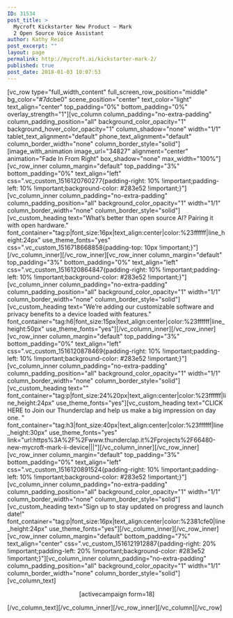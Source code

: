 ```yaml
---
ID: 31534
post_title: >
  Mycroft Kickstarter New Product – Mark
  2 Open Source Voice Assistant
author: Kathy Reid
post_excerpt: ""
layout: page
permalink: http://mycroft.ai/kickstarter-mark-2/
published: true
post_date: 2018-01-03 10:07:53
---
```

[vc_row type="full_width_content" full_screen_row_position="middle" bg_color="#7dcbe0" scene_position="center" text_color="light" text_align="center" top_padding="0%" bottom_padding="0%" overlay_strength="1"][vc_column column_padding="no-extra-padding" column_padding_position="all" background_color_opacity="1" background_hover_color_opacity="1" column_shadow="none" width="1/1" tablet_text_alignment="default" phone_text_alignment="default" column_border_width="none" column_border_style="solid"][image_with_animation image_url="34827" alignment="center" animation="Fade In From Right" box_shadow="none" max_width="100%"][vc_row_inner column_margin="default" top_padding="3%" bottom_padding="0%" text_align="left" css=".vc_custom_1516120760277{padding-right: 10% !important;padding-left: 10% !important;background-color: #283e52 !important;}"][vc_column_inner column_padding="no-extra-padding" column_padding_position="all" background_color_opacity="1" width="1/1" column_border_width="none" column_border_style="solid"][vc_custom_heading text="What’s better than open source AI? Pairing it with open hardware." font_container="tag:p|font_size:16px|text_align:center|color:%23ffffff|line_height:24px" use_theme_fonts="yes" css=".vc_custom_1516718668858{padding-top: 10px !important;}"][/vc_column_inner][/vc_row_inner][vc_row_inner column_margin="default" top_padding="3%" bottom_padding="0%" text_align="left" css=".vc_custom_1516120864847{padding-right: 10% !important;padding-left: 10% !important;background-color: #283e52 !important;}"][vc_column_inner column_padding="no-extra-padding" column_padding_position="all" background_color_opacity="1" width="1/1" column_border_width="none" column_border_style="solid"][vc_custom_heading text="We’re adding our customizable software and privacy benefits to a device loaded with features." font_container="tag:h6|font_size:15px|text_align:center|color:%23ffffff|line_height:50px" use_theme_fonts="yes"][/vc_column_inner][/vc_row_inner][vc_row_inner column_margin="default" top_padding="3%" bottom_padding="0%" text_align="left" css=".vc_custom_1516120878469{padding-right: 10% !important;padding-left: 10% !important;background-color: #283e52 !important;}"][vc_column_inner column_padding="no-extra-padding" column_padding_position="all" background_color_opacity="1" width="1/1" column_border_width="none" column_border_style="solid"][vc_custom_heading text="" font_container="tag:p|font_size:24%20px|text_align:center|color:%23ffffff|line_height:24px" use_theme_fonts="yes"][vc_custom_heading text="CLICK HERE to Join our Thunderclap and help us make a big impression on day one.
" font_container="tag:h3|font_size:40px|text_align:center|color:%23ffffff|line_height:30px" use_theme_fonts="yes" link="url:https%3A%2F%2Fwww.thunderclap.it%2Fprojects%2F66480-new-mycroft-mark-ii-device|||"][/vc_column_inner][/vc_row_inner][vc_row_inner column_margin="default" top_padding="3%" bottom_padding="0%" text_align="left" css=".vc_custom_1516120891524{padding-right: 10% !important;padding-left: 10% !important;background-color: #283e52 !important;}"][vc_column_inner column_padding="no-extra-padding" column_padding_position="all" background_color_opacity="1" width="1/1" column_border_width="none" column_border_style="solid"][vc_custom_heading text="Sign up to stay updated on progress and launch date!" font_container="tag:p|font_size:16px|text_align:center|color:%2381cfe0|line_height:24px" use_theme_fonts="yes"][/vc_column_inner][/vc_row_inner][vc_row_inner column_margin="default" bottom_padding="7%" text_align="center" css=".vc_custom_1516121912887{padding-right: 20% !important;padding-left: 20% !important;background-color: #283e52 !important;}"][vc_column_inner column_padding="no-extra-padding" column_padding_position="all" background_color_opacity="1" width="1/1" column_border_width="none" column_border_style="solid"][vc_column_text]
<p style="text-align: center;">[activecampaign form=18]</p>

[/vc_column_text][/vc_column_inner][/vc_row_inner][/vc_column][/vc_row]